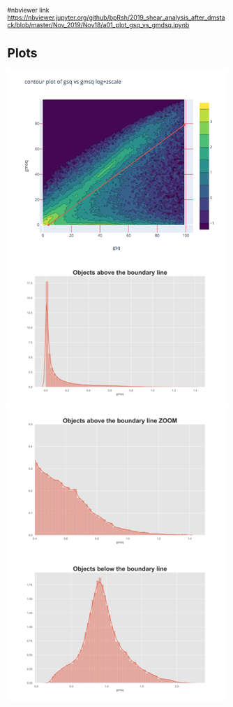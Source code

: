 #nbviewer link
https://nbviewer.jupyter.org/github/bpRsh/2019_shear_analysis_after_dmstack/blob/master/Nov_2019/Nov18/a01_plot_gsq_vs_gmdsq.ipynb

# Plots
![](images/contour_plot.png)
![](images/above_boundary.png)
![](images/above_boundary_zoom.png)
![](images/below_boundary.png)
